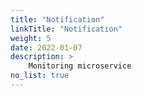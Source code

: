 ```yaml
---
title: "Notification"
linkTitle: "Notification"
weight: 5
date: 2022-01-07
description: >
    Monitoring microservice
no_list: true
---
```


